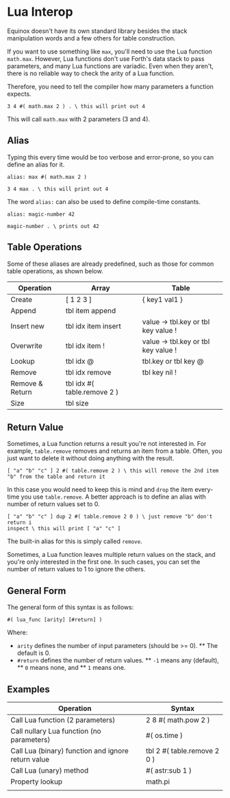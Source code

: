 # Lua Interop

Equinox doesn't have its own standard library besides the stack manipulation words and a few others for table construction.

If you want to use something like `max`, you'll need to use the Lua function `math.max`.
However, Lua functions don't use Forth's data stack to pass parameters, and many Lua functions are variadic.
Even when they aren't, there is no reliable way to check the arity of a Lua function.

Therefore, you need to tell the compiler how many parameters a function expects.

```forth
3 4 #( math.max 2 ) . \ this will print out 4
```

This will call `math.max` with 2 parameters (3 and 4).

## Alias

Typing this every time would be too verbose and error-prone, so you can define an alias for it.

```
alias: max #( math.max 2 )

3 4 max . \ this will print out 4
```

The word `alias:` can also be used to define compile-time constants.

```forth
alias: magic-number 42

magic-number . \ prints out 42
```

## Table Operations

Some of these aliases are already predefined, such as those for common table operations, as shown below.

| Operation       | Array                       | Table                               |
|-----------------|-----------------------------|-------------------------------------|
| Create          | [ 1 2 3 ]                   | { key1 val1 }                       |
| Append          | tbl item append             |                                     |
| Insert new      | tbl idx item insert         | value -> tbl.key or tbl key value ! |
| Overwrite       | tbl idx item !              | value -> tbl.key or tbl key value ! |
| Lookup          | tbl idx @                   | tbl.key or tbl key @                |
| Remove          | tbl idx remove              | tbl key nil !                       |
| Remove & Return | tbl idx #( table.remove 2 ) |                                     |
| Size            | tbl size                    |                                     |

## Return Value

Sometimes, a Lua function returns a result you're not interested in. For example, `table.remove` removes and returns an item from a table.
Often, you just want to delete it without doing anything with the result.

```forth
[ "a" "b" "c" ] 2 #( table.remove 2 ) \ this will remove the 2nd item "b" from the table and return it
```

In this case you would need to keep this is mind and `drop` the item every-time you use `table.remove`.
A better approach is to define an alias with number of return values set to 0.


```forth
[ "a" "b" "c" ] dup 2 #( table.remove 2 0 ) \ just remove "b" don't return i
inspect \ this will print [ "a" "c" ]
```

The built-in alias for this is simply called `remove`.

Sometimes, a Lua function leaves multiple return values on the stack, and you're only interested in the first one. In such cases, you can set the number of return values to 1 to ignore the others.

## General Form

The general form of this syntax is as follows:

```forth
#( lua_func [arity] [#return] )
```

Where:
 * `arity` defines the number of input parameters (should be >= 0).
   ** The default is 0.
 * `#return` defines the number of return values.
   ** `-1` means any (default),
   ** `0`  means none, and
   ** `1`  means one.

## Examples

| Operation                                          | Syntax                      |
|----------------------------------------------------|-----------------------------|
| Call Lua function (2 parameters)                   | 2 8 #( math.pow 2 )         |
| Call nullary Lua function (no parameters)          | #( os.time )                |
| Call Lua (binary) function and ignore return value | tbl 2 #( table.remove 2 0 ) |
| Call Lua (unary) method                            | #( astr:sub 1 )             |
| Property lookup                                    | math.pi                     |
|                                                    |                             |


